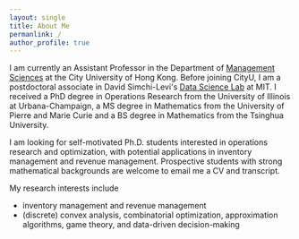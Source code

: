 ```yaml
---
layout: single
title: About Me
permanlink: /
author_profile: true
---
```


I am currently an Assistant Professor in the Department of [Management Sciences](https://www.cb.cityu.edu.hk/ms/) at the City University of Hong Kong. Before joining CityU, I am a postdoctoral associate in David Simchi-Levi's [Data Science Lab](https://dsl.mit.edu) at MIT. I received a PhD degree in Operations Research from the University of Illinois at Urbana-Champaign, a MS degree in Mathematics from the University of Pierre and Marie Curie and a BS degree in Mathematics from the Tsinghua University.

I am looking for self-motivated Ph.D. students interested in operations research and optimization, with potential applications in inventory management and revenue management. Prospective students with strong mathematical backgrounds are welcome to email me a CV and transcript.



My research interests include
* inventory management and revenue management
* (discrete) convex analysis, combinatorial optimization, approximation algorithms, game theory, and data-driven decision-making
